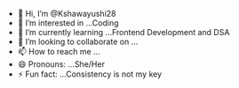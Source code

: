 - 👋 Hi, I’m @Kshawayushi28
- 👀 I’m interested in ...Coding
- 🌱 I’m currently learning ...Frontend Development and DSA
- 💞️ I’m looking to collaborate on ...
- 📫 How to reach me ...
- 😄 Pronouns: ...She/Her
- ⚡ Fun fact: ...Consistency is not my key

<!---
Kshawayushi28/Kshawayushi28 is a ✨ special ✨ repository because its `README.md` (this file) appears on your GitHub profile.
You can click the Preview link to take a look at your changes.
--->
